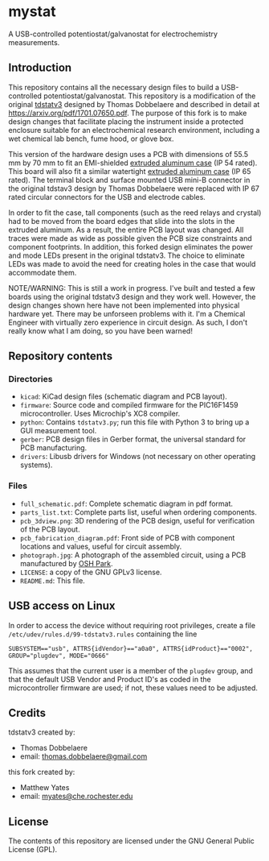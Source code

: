 # mystat

A USB-controlled potentiostat/galvanostat for electrochemistry measurements.

## Introduction
This repository contains all the necessary design files to build a USB-controlled potentiostat/galvanostat.  This repository is a modification of the original [tdstatv3](https://github.com/thomasdob/tdstatv3) designed by Thomas Dobbelaere and described in detail at https://arxiv.org/pdf/1701.07650.pdf.  The purpose of this fork is to make design changes that facilitate placing the instrument inside a protected enclosure suitable for an electrochemical research environment, including a wet chemical lab bench, fume hood, or glove box.

This version of the hardware design uses a PCB with dimensions of 55.5 mm by 70 mm to fit an EMI-shielded [extruded aluminum case](https://www.hammfg.com/files/parts/pdf/1457C801E.pdf) (IP 54 rated).  This board will also fit a similar watertight [extruded aluminum case](https://www.hammfg.com/files/parts/pdf/1457C801.pdf) (IP 65 rated).  The terminal block and surface mounted USB mini-B connector in the original tdstav3 design by Thomas Dobbelaere were replaced with IP 67 rated circular connectors for the USB and electrode cables.

In order to fit the case, tall components (such as the reed relays and crystal) had to be moved from the board edges that slide into the slots in the extruded aluminum.  As a result, the entire PCB layout was changed.  All traces were made as wide as possible given the PCB size constraints and component footprints.  In addition, this forked design eliminates the power and mode LEDs present in the original tdstatv3.  The choice to eliminate LEDs was made to avoid the need for creating holes in the case that would accommodate them.

NOTE/WARNING:  This is still a work in progress.  I've built and tested a few boards using the original tdstatv3 design and they work well.  However, the design changes shown here have not been implemented into physical hardware yet.  There may be unforseen problems with it.  I'm a Chemical Engineer with virtually zero experience in circuit design.  As such, I don't really know what I am doing, so you have been warned!

## Repository contents

### Directories
* `kicad`: KiCad design files (schematic diagram and PCB layout).
* `firmware`: Source code and compiled firmware for the PIC16F1459 microcontroller. Uses Microchip's XC8 compiler.
* `python`: Contains `tdstatv3.py`; run this file with Python 3 to bring up a GUI measurement tool.
* `gerber`: PCB design files in Gerber format, the universal standard for PCB manufacturing.
* `drivers`: Libusb drivers for Windows (not necessary on other operating systems).

### Files
* `full_schematic.pdf`: Complete schematic diagram in pdf format.
* `parts_list.txt`: Complete parts list, useful when ordering components.
* `pcb_3dview.png`: 3D rendering of the PCB design, useful for verification of the PCB layout.
* `pcb_fabrication_diagram.pdf`: Front side of PCB with component locations and values, useful for circuit assembly.
* `photograph.jpg`: A photograph of the assembled circuit, using a PCB manufactured by [OSH Park](https://oshpark.com/).
* `LICENSE`: a copy of the GNU GPLv3 license.
* `README.md`: This file.

## USB access on Linux
In order to access the device without requiring root privileges, create a file
`/etc/udev/rules.d/99-tdstatv3.rules` containing the line

```
SUBSYSTEM=="usb", ATTRS{idVendor}=="a0a0", ATTRS{idProduct}=="0002", GROUP="plugdev", MODE="0666"
```
This assumes that the current user is a member of the `plugdev` group, and that the default USB Vendor and Product ID's
as coded in the microcontroller firmware are used; if not, these values need to be adjusted.

## Credits
tdstatv3 created by:

* Thomas Dobbelaere
* email: thomas.dobbelaere@gmail.com

this fork created by:

* Matthew Yates
* email: myates@che.rochester.edu

## License
The contents of this repository are licensed under the GNU General Public License (GPL).
